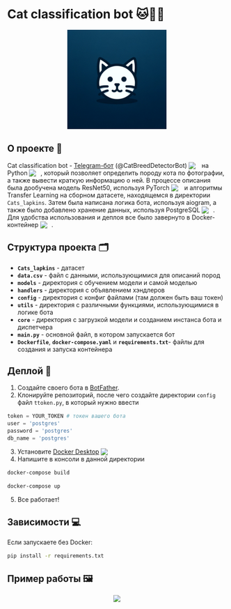 # Cat classification bot 🐱🤖🧠

<p align="center">
      <img src="/src/logo.webp" alt="Project Logo" width="228">
</p>

## О проекте 📖

Cat classification bot - <a href="https://t.me/CatBreedDetectorBot">Telegram-бот</a> (@CatBreedDetectorBot) <img src="https://upload.wikimedia.org/wikipedia/commons/thumb/8/82/Telegram_logo.svg/2048px-Telegram_logo.svg.png" width="15" style="padding-right:10px; vertical-align:bottom;"> на Python <img src="https://upload.wikimedia.org/wikipedia/commons/thumb/c/cf/Python_logo_51.svg/1200px-Python_logo_51.svg.png" width="15" style="padding-right:10px; vertical-align:bottom;">, который позволяет определить породу кота по фотографии, а также вывести
краткую информацию о ней. В процессе описания была дообучена модель ResNet50, используя PyTorch <img src="https://upload.wikimedia.org/wikipedia/commons/thumb/1/10/PyTorch_logo_icon.svg/1200px-PyTorch_logo_icon.svg.png" width="15" style="padding-right:10px; vertical-align:bottom;"> и алгоритмы Transfer Learning на сборном датасете, находящемся в директории `Cats_lapkins`. Затем была написана логика бота, используя aiogram, а также было добавлено хранение данных, используя PostgreSQL <img src="https://upload.wikimedia.org/wikipedia/commons/thumb/2/29/Postgresql_elephant.svg/993px-Postgresql_elephant.svg.png" width="15" style="padding-right:10px; vertical-align:bottom;">. Для удобства использования и деплоя все было завернуто в Docker-контейнер <img src="https://upload.wikimedia.org/wikipedia/commons/e/ea/Docker_%28container_engine%29_logo_%28cropped%29.png" width="25" style="padding-right:10px; vertical-align:bottom;">.

## Структура проекта 🗂️

-  **`Cats_lapkins`** - датасет
-  **`data.csv`** - файл с данными, использующимися для описаний пород
-  **`models`** - директория с обучением модели и самой моделью
-  **`handlers`** - директория с объявлением хэндлеров
-  **`config`** - директория с конфиг файлами (там должен быть ваш токен)
-  **`utils`** - директория с различными функциями, использующимися в логике бота
-  **`core`** - директория с загрузкой модели и созданием инстанса бота и диспетчера
-  **`main.py`** - основной файл, в котором запускается бот
-  **`Dockerfile`**, **`docker-compose.yaml`** и **`requirements.txt`**- файлы для создания и запуска контейнера

## Деплой 🚀
1. Создайте своего бота в <a href="https://t.me/BotFather">BotFather</a>.
2. Клонируйте репозиторий, после чего создайте директории `config` файл `ttoken.py`, в который нужно ввести 
```python
token = YOUR_TOKEN # токен вашего бота
user = 'postgres'
password = 'postgres'
db_name = 'postgres'
```
3. Установите <a href="https://www.docker.com/products/docker-desktop/">Docker Desktop</a> <img src="https://upload.wikimedia.org/wikipedia/commons/e/ea/Docker_%28container_engine%29_logo_%28cropped%29.png" width="25" style="padding-right:10px; vertical-align:bottom;">
4. Напишите в консоли в данной директории
```bash
docker-compose build
```
```bash
docker-compose up
```
5. Все работает!

## Зависимости 💻
Если запускаете без Docker:
```bash
pip install -r requirements.txt
```

## Пример работы 🖼️
<p align="center">
<img src="https://github.com/yaromirgusev/Cat-classification-bot/assets/131535027/6e5ffa35-ac7a-43a1-850c-ae6f970ea5c9" width="600">
</p>
